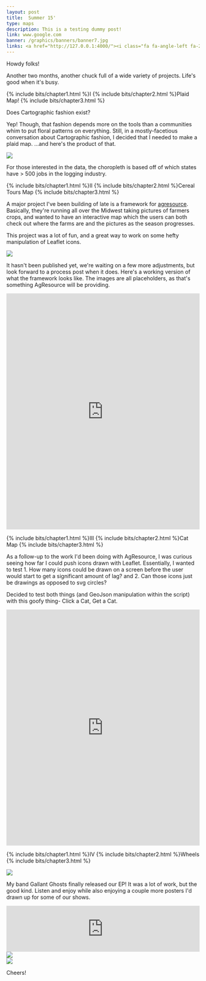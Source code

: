 ```yaml
---
layout: post
title:  Summer 15'
type: maps
description: This is a testing dummy post!
link: www.google.com
banner: /graphics/banners/banner7.jpg
links: <a href="http://127.0.0.1:4000/"><i class="fa fa-angle-left fa-2x"></i></a>
---
```


Howdy folks!

Another two months, another chuck full of a wide variety of projects. Life's good when it's busy.

{% include bits/chapter1.html %}I
{% include bits/chapter2.html %}Plaid Map!
{% include bits/chapter3.html %}

Does Cartographic fashion exist?

Yep! Though, that fashion depends more on the tools than a communities whim to put floral patterns on everything. Still, in a mostly-facetious conversation about Cartographic fashion, I decided that I needed to make a plaid map. ...and here's the product of that.

<div class="images"><img src="/graphics/blog/smr/lumbermap.png" class="ib"></div>

For those interested in the data, the choropleth is based off of which states have > 500 jobs in the logging industry.

{% include bits/chapter1.html %}II
{% include bits/chapter2.html %}Cereal Tours Map
{% include bits/chapter3.html %}

A major project I've been building of late is a framework for [agresource](http://agresource.com/). Basically, they're running all over the Midwest taking pictures of farmers crops, and wanted to have an interactive map which the users can both check out where the farms are and the pictures as the season progresses.

This project was a lot of fun, and a great way to work on some hefty manipulation of Leaflet icons.

<div class="images"><img src="/graphics/blog/smr/cage.gif"></div>

It hasn't been published yet, we're waiting on a few more adjustments, but look forward to a process post when it does. Here's a working version of what the framework looks like. The images are all placeholders, as that's something AgResource will be providing.

<div class = "centermeplease"><iframe src="http://dylanmoriarty.github.io/maps/AgResource/index.html" frameborder= "0" width="100%" height="616"></iframe></div>
<div class = "block"></div>

{% include bits/chapter1.html %}III
{% include bits/chapter2.html %}Cat Map
{% include bits/chapter3.html %}

As a follow-up to the work I'd been doing with AgResource, I was curious seeing how far I could push icons drawn with Leaflet. Essentially, I wanted to test 1. How many icons could be drawn on a screen before the user would start to get a significant amount of lag? and 2. Can those icons just be drawings as opposed to svg circles?

Decided to test both things (and GeoJson manipulation within the script) with this goofy thing- Click a Cat, Get a Cat.

<div class = "centermeplease"><iframe src="http://dylanmoriarty.github.io/maps/catmap/" scrolling = "no" frameborder= "0" width="100%" height="616"></iframe></div>
<div class = "block"></div>

{% include bits/chapter1.html %}IV
{% include bits/chapter2.html %}Wheels
{% include bits/chapter3.html %}

<div class="images"><img src="/graphics/blog/smr/Wheels.png"></div>

My band Gallant Ghosts finally released our EP! It was a lot of work, but the good kind. Listen and enjoy while also enjoying a couple more posters I'd drawn up for some of our shows.

<iframe style="border: 0; width: 100%; height: 120px;" src="https://bandcamp.com/EmbeddedPlayer/album=3973013692/size=large/bgcol=333333/linkcol=2ebd35/tracklist=false/artwork=small/transparent=true/" seamless><a href="http://gallantghosts.bandcamp.com/album/wheels-ep">Wheels EP by Gallant Ghosts</a></iframe>

<div class="images"><img src="/graphics/blog/smr/nhb.jpg"></div>
<div class="images"><img src="/graphics/blog/smr/vcb.jpg"></div>

Cheers!